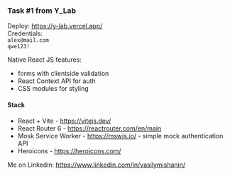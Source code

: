 ### Task #1 from Y_Lab

Deploy: https://y-lab.vercel.app/  
Credentials:  
``alex@mail.com``  
``qwe123!`` 

Native React JS features: 
  - forms with clientside validation  
  - React Context API for auth  
  - CSS modules for styling  

#### Stack

- React + Vite - https://vitejs.dev/
- React Router 6 - https://reactrouter.com/en/main
- Mosk Service Worker - https://mswjs.io/ - simple mock authentication API
- Heroicons - https://heroicons.com/

Me on Linkedin: https://www.linkedin.com/in/vasilymishanin/
